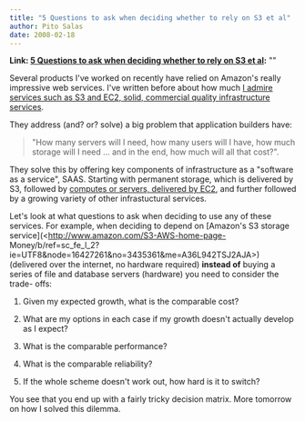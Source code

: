 ```yaml
---
title: "5 Questions to ask when deciding whether to rely on S3 et al"
author: Pito Salas
date: 2008-02-18
---
```


**Link: [5 Questions to ask when deciding whether to rely on S3 et al](None):** ""

Several products I've worked on recently have relied on Amazon's really
impressive web services. I've written before about how much [I admire services
such as S3 and EC2, solid, commercial quality infrastructure
services](</2008/01/11/rumorville-microsoft-amazon/>).

They address (and? or? solve) a big problem that application builders have:

> "How many servers will I need, how many users will I have, how much storage
> will I need … and in the end, how much will all that cost?".

They solve this by offering key components of infrastructure as a "software as
a service", SAAS. Starting with permanent storage, which is delivered by S3,
followed by [computes or servers, delivered by
EC2](<http://www.amazon.com/b/ref=sc_fe_l_2?ie=UTF8&node=201590011&no=3435361&me=A36L942TSJ2AJA>),
and further followed by a growing variety of other infrastuctural services.

Let's look at what questions to ask when deciding to use any of these
services. For example, when deciding to depend on [Amazon's S3 storage
service](<http://www.amazon.com/S3-AWS-home-page-
Money/b/ref=sc_fe_l_2?ie=UTF8&node=16427261&no=3435361&me=A36L942TSJ2AJA>)
(delivered over the internet, no hardware required) **instead of** buying a
series of file and database servers (hardware) you need to consider the trade-
offs:

  1. Given my expected growth, what is the comparable cost?

  2. What are my options in each case if my growth doesn't actually develop as I expect?

  3. What is the comparable performance?

  4. What is the comparable reliability?

  5. If the whole scheme doesn't work out, how hard is it to switch?

You see that you end up with a fairly tricky decision matrix. More tomorrow on
how I solved this dilemma.


